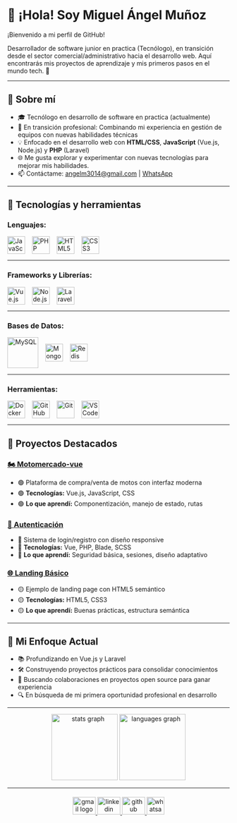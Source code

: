 # 👋 ¡Hola! Soy Miguel Ángel Muñoz

¡Bienvenido a mi perfil de GitHub! 

Desarrollador de software junior en practica (Tecnólogo), en transición desde el sector comercial/administrativo hacia el desarrollo web. Aquí encontrarás mis proyectos de aprendizaje y mis primeros pasos en el mundo tech. 🚀

---

## 💼 Sobre mí

- 🎓 Tecnólogo en desarrollo de software en practica (actualmente)
- 🔄 En transición profesional: Combinando mi experiencia en gestión de equipos con nuevas habilidades técnicas
- 💡 Enfocado en el desarrollo web con **HTML/CSS**, **JavaScript** (Vue.js, Node.js) y **PHP** (Laravel)
- 🌐 Me gusta explorar y experimentar con nuevas tecnologías para mejorar mis habilidades.
- 📫 Contáctame: [angelm3014@gmail.com](mailto:angelm3014@gmail.com) | [WhatsApp](https://wa.me/573125257631)

---

## 🔧 Tecnologías y herramientas

### Lenguajes:
<div style="display: flex; flex-wrap: wrap; gap: 16px; align-items: center; margin-top: 10px;">
  <img src="https://cdn.jsdelivr.net/gh/devicons/devicon/icons/javascript/javascript-original.svg" height="40" alt="JavaScript" title="JavaScript" />
  <img src="https://cdn.jsdelivr.net/gh/devicons/devicon/icons/php/php-original.svg" height="40" alt="PHP" title="PHP" />
  <img src="https://cdn.jsdelivr.net/gh/devicons/devicon/icons/html5/html5-original.svg" height="40" alt="HTML5" title="HTML5" />
  <img src="https://cdn.jsdelivr.net/gh/devicons/devicon/icons/css3/css3-original.svg" height="40" alt="CSS3" title="CSS3" />
</div>

---

### Frameworks y Librerías:
<div style="display: flex; flex-wrap: wrap; gap: 16px; align-items: center; margin-top: 10px;">
  <img src="https://cdn.jsdelivr.net/gh/devicons/devicon/icons/vuejs/vuejs-original.svg" height="40" alt="Vue.js" title="Vue.js" />
  <img src="https://cdn.jsdelivr.net/gh/devicons/devicon/icons/nodejs/nodejs-original.svg" height="40" alt="Node.js" title="Node.js" />
  <img src="https://cdn.jsdelivr.net/gh/devicons/devicon/icons/laravel/laravel-original.svg" height="40" alt="Laravel" title="Laravel" />
</div>

---

### Bases de Datos:
<div style="display: flex; flex-wrap: wrap; gap: 16px; align-items: center; margin-top: 10px;">
  <img src="https://cdn.jsdelivr.net/gh/devicons/devicon/icons/mysql/mysql-original-wordmark.svg" height="70" alt="MySQL" title="MySQL" />
  <img src="https://cdn.jsdelivr.net/gh/devicons/devicon/icons/mongodb/mongodb-original.svg" height="40" alt="MongoDB" title="MongoDB" /> 
  <img src="https://cdn.jsdelivr.net/gh/devicons/devicon/icons/redis/redis-original.svg" height="40" alt="Redis" title="Redis" />
</div>

---

### Herramientas:
<div style="display: flex; flex-wrap: wrap; gap: 16px; align-items: center; margin-top: 10px;">
  <img src="https://cdn.jsdelivr.net/gh/devicons/devicon/icons/docker/docker-original.svg" height="40" alt="Docker" title="Docker" />
  <img src="https://cdn.jsdelivr.net/gh/devicons/devicon/icons/github/github-original.svg" height="40" alt="GitHub" title="GitHub" />
  <img src="https://cdn.jsdelivr.net/gh/devicons/devicon/icons/git/git-original.svg" height="40" alt="Git" title="Git" />
  <img src="https://cdn.jsdelivr.net/gh/devicons/devicon/icons/vscode/vscode-original.svg" height="40" alt="VSCode" title="VSCode" />
</div>

---

## 📌 Proyectos Destacados

### [🏍 Motomercado-vue](https://github.com/Miguel0918/Motomercado-vue)
- 🟢 Plataforma de compra/venta de motos con interfaz moderna
- 🟢 **Tecnologías:** Vue.js, JavaScript, CSS
- 🟢 **Lo que aprendí:** Componentización, manejo de estado, rutas

### [🔐 Autenticación](https://github.com/Miguel0918/autenticacion)
- 🔵 Sistema de login/registro con diseño responsive
- 🔵 **Tecnologías:** Vue, PHP, Blade, SCSS
- 🔵 **Lo que aprendí:** Seguridad básica, sesiones, diseño adaptativo

### [🌐 Landing Básico](https://github.com/Miguel0918/landing-basico-html5)
- 🟡 Ejemplo de landing page con HTML5 semántico
- 🟡 **Tecnologías:** HTML5, CSS3
- 🟡 **Lo que aprendí:** Buenas prácticas, estructura semántica

---

## 🎯 Mi Enfoque Actual

- 📚 Profundizando en Vue.js y Laravel
- 🛠 Construyendo proyectos prácticos para consolidar conocimientos
- 🤝 Buscando colaboraciones en proyectos open source para ganar experiencia
- 🔍 En búsqueda de mi primera oportunidad profesional en desarrollo

---

<div align="center">
  <img src="https://github-readme-stats.vercel.app/api?username=Miguel0918&hide_title=true&hide_rank=false&show_icons=true&include_all_commits=true&count_private=true&disable_animations=false&theme=github_dark&locale=en&hide_border=true&order=1" height="150" alt="stats graph"  />
  <img src="https://github-readme-stats.vercel.app/api/top-langs?username=Miguel0918&locale=en&hide_title=true&layout=compact&card_width=320&langs_count=10&theme=github_dark&hide_border=true&order=2" height="150" alt="languages graph"  />
</div>

---

<div align="center" style="margin-top: 20px;">
  <a href="mailto:angelm3014@gmail.com" target="_blank">
    <img src="https://raw.githubusercontent.com/maurodesouza/profile-readme-generator/master/src/assets/icons/social/gmail/default.svg" width="52" height="40" alt="gmail logo" />
  </a>
  <a href="https://www.linkedin.com/in/miguel-ángel-muñoz-bautista-343415300" target="_blank">
    <img src="https://raw.githubusercontent.com/maurodesouza/profile-readme-generator/master/src/assets/icons/social/linkedin/default.svg" width="52" height="40" alt="linkedin logo" />
  </a>
  <a href="https://github.com/Miguel0918" target="_blank">
    <img src="https://cdn.jsdelivr.net/gh/devicons/devicon/icons/github/github-original.svg" width="52" height="40" alt="github logo" />
  </a>
  <a href="https://wa.me/573125257631" target="_blank">
    <img src="https://cdn-icons-png.flaticon.com/512/733/733585.png" width="40" height="40" alt="whatsapp logo" />
  </a>
</div>
